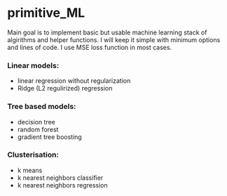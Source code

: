 # primitive_ML
Main goal is to implement basic but usable machine learning stack of algirithms and helper functions.
I will keep it simple with minimum options and lines of code. I use MSE loss function in most cases.

### Linear models:
- linear regression without regularization
- Ridge (L2 regulirized) regression

### Tree based models:
- decision tree
- random forest
- gradient tree boosting

### Clusterisation:
- k means
- k nearest neighbors classifier
- k nearest neighbors regression

